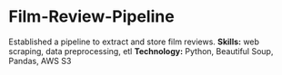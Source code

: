 # Film-Review-Pipeline
Established a pipeline to extract and store film reviews.
**Skills:** web scraping, data preprocessing, etl
**Technology:** Python, Beautiful Soup, Pandas, AWS S3 
